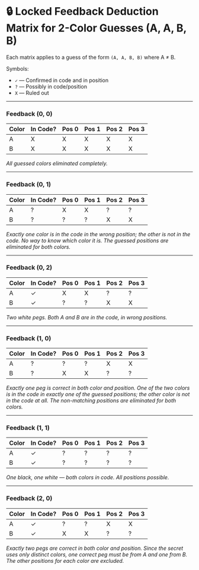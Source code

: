 # 🔒 Locked Feedback Deduction Matrix for 2-Color Guesses (A, A, B, B)

Each matrix applies to a guess of the form `(A, A, B, B)` where A ≠ B.

Symbols:
- `✓` — Confirmed in code and in position
- `?` — Possibly in code/position
- `X` — Ruled out

---

### Feedback (0, 0)
| Color | In Code? | Pos 0 | Pos 1 | Pos 2 | Pos 3 |
|-------|----------|--------|--------|--------|--------|
| A     | X        | X      | X      | X      | X      |
| B     | X        | X      | X      | X      | X      |

_All guessed colors eliminated completely._

---

### Feedback (0, 1)
| Color | In Code? | Pos 0 | Pos 1 | Pos 2 | Pos 3 |
|-------|----------|--------|--------|--------|--------|
| A     | ?        | X      | X      | ?      | ?      |
| B     | ?        | ?      | ?      | X      | X      |

_Exactly one color is in the code in the wrong position; the other is not in the code. No way to know which color it is. The guessed positions are eliminated for both colors._

---

### Feedback (0, 2)
| Color | In Code? | Pos 0 | Pos 1 | Pos 2 | Pos 3 |
|-------|----------|--------|--------|--------|--------|
| A     | ✓        | X      | X      | ?      | ?      |
| B     | ✓        | ?      | ?      | X      | X      |

_Two white pegs. Both A and B are in the code, in wrong positions._

---

### Feedback (1, 0)
| Color | In Code? | Pos 0 | Pos 1 | Pos 2 | Pos 3 |
|-------|----------|--------|--------|--------|--------|
| A     | ?        | ?      | ?      | X      | X      |
| B     | ?        | X      | X      | ?      | ?      |

_Exactly one peg is correct in both color and position. One of the two colors is in the code in exactly one of the guessed positions; the other color is not in the code at all. The non-matching positions are eliminated for both colors._

---

### Feedback (1, 1)
| Color | In Code? | Pos 0 | Pos 1 | Pos 2 | Pos 3 |
|-------|----------|--------|--------|--------|--------|
| A     | ✓        | ?      | ?      | ?      | ?      |
| B     | ✓        | ?      | ?      | ?      | ?      |

_One black, one white — both colors in code. All positions possible._

---

### Feedback (2, 0)
| Color | In Code? | Pos 0 | Pos 1 | Pos 2 | Pos 3 |
|-------|----------|--------|--------|--------|--------|
| A     | ✓        | ?      | ?      | X      | X      |
| B     | ✓        | X      | X      | ?      | ?      |

_Exactly two pegs are correct in both color and position. Since the secret uses only distinct colors, one correct peg must be from A and one from B. The other positions for each color are excluded._
